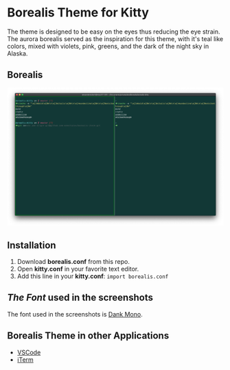 # Borealis Theme for Kitty

The theme is designed to be easy on the eyes thus reducing the eye strain.
The aurora borealis served as the inspiration for this theme, with it's teal like colors, mixed with violets, pink, greens, and the dark of the night sky in Alaska.

## Borealis

![Borealis Kitty Screenshot](https://github.com/eckertalex/borealis-kitty/raw/main/borealis-kitty.png)

## Installation

1. Download **borealis.conf** from this repo.
1. Open **kitty.conf** in your favorite text editor.
1. Add this line in your **kitty.conf**:
   `import borealis.conf`

## _The Font_ used in the screenshots

The font used in the screenshots is [Dank Mono](https://dank.sh/).

## Borealis Theme in other Applications

- [VSCode](https://github.com/eckertalex/borealis-vscode)
- [iTerm](https://github.com/eckertalex/borealis-iterm)
